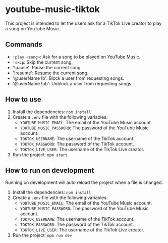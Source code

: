 # youtube-music-tiktok

This project is intended to let the users ask for a TikTok Live creator to play a song on YouTube Music.

## Commands

- `!play <song>`: Ask for a song to be played on YouTube Music.
- `!skip`: Skip the current song.
- '!pause': Pause the current song.
- '!resume': Resume the current song.
- '@userName !b': Block a user from requesting songs.
- '@userName !ub': Unblock a user from requesting songs.

## How to use

1. Install the dependencies: `npm install`
2. Create a `.env` file with the following variables:
    - `YOUTUBE_MUSIC_EMAIL`: The email of the YouTube Music account.
    - `YOUTUBE_MUSIC_PASSWORD`: The password of the YouTube Music account.
    - `TOKTOK_USERNAME`: The username of the TikTok account.
    - `TOKTOK_PASSWORD`: The password of the TikTok account.
    - `TOKTOK_LIVE_USER`: The username of the TikTok Live creator.
3. Run the project: `npm start`

## How to run on development

Running on development will auto reload the project when a file is changed.

1. Install the dependencies: `npm install`
2. Create a `.env` file with the following variables:
    - `YOUTUBE_MUSIC_EMAIL`: The email of the YouTube Music account.
    - `YOUTUBE_MUSIC_PASSWORD`: The password of the YouTube Music account.
    - `TOKTOK_USERNAME`: The username of the TikTok account.
    - `TOKTOK_PASSWORD`: The password of the TikTok account.
    - `TOKTOK_LIVE_USER`: The username of the TikTok Live creator.
3. Run the project: `npm run dev`


